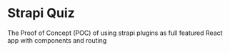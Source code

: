 # Strapi Quiz

The Proof of Concept (POC) of using strapi plugins as full featured React app with components and routing
